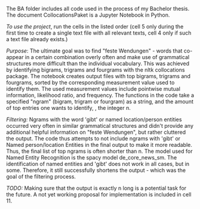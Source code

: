 </p> The BA folder includes all code used in the process of my Bachelor thesis. 
The document CollocationsPaket is a Jupyter Notebook in Python. </p> 
<i> To use the project</i>, run the cells in the listed order (cell 5 only during the first time to create a single text file with all relevant texts, 
cell 4 only if such a text file already exists.) </p>
</p> <i>Purpose</i>: The ultimate goal was to find "feste Wendungen" - words that co-appear in a certain combination overly often and 
make use of grammatical structures more difficult than the individual vocabulary.
This was achieved by identifying bigrams, trigrams and fourgrams with the nltk collocations package. 
The notebook creates output files with top bigrams, trigrams and fourgrams, sorted by the corresponding measurement value used to identify them. 
The used measurement values include pointwise mutual information, likelihood ratio, and frequency. 
The functions in the code take a specified "ngram" (bigram, trigram or fourgram) as a string, and the amount of top entries one wants to identify, , the integer n. </p>
</p> <i>Filtering:</i> Ngrams with the word 'gibt' or named location/person entities occurred very often in similar grammatical structures 
and didn't provide any additional helpful information on "feste Wendungen", but rather cluttered the output. 
The code thus attempts to not include ngrams with 'gibt' or Named person/location Entities in the final output to make it more readable.
Thus, the final list of top ngrams is often shorter than n.
The model used for Named Entity Recognition is the spacy model de_core_news_sm. 
The identification of named entities and 'gibt' does not work in all cases, but in some. Therefore, it still successfully shortens the output - which was the goal of the filtering process. </p>
</p> <i>TODO:</i> Making sure that the output is exactly n long is a potential task for the future. A not yet working proposal for implementation is included in cell 11. 

